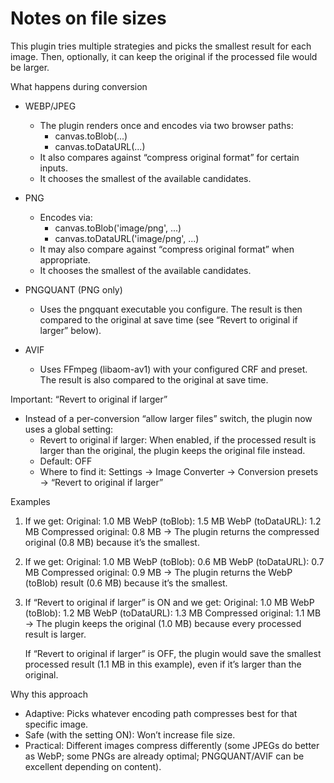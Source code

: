 # Notes on file sizes

This plugin tries multiple strategies and picks the smallest result for each image. Then, optionally, it can keep the original if the processed file would be larger.

What happens during conversion
- WEBP/JPEG
  - The plugin renders once and encodes via two browser paths:
    - canvas.toBlob(...)
    - canvas.toDataURL(...)
  - It also compares against “compress original format” for certain inputs.
  - It chooses the smallest of the available candidates.

- PNG
  - Encodes via:
    - canvas.toBlob('image/png', ...)
    - canvas.toDataURL('image/png', ...)
  - It may also compare against “compress original format” when appropriate.
  - It chooses the smallest of the available candidates.

- PNGQUANT (PNG only)
  - Uses the pngquant executable you configure. The result is then compared to the original at save time (see “Revert to original if larger” below).

- AVIF
  - Uses FFmpeg (libaom-av1) with your configured CRF and preset. The result is also compared to the original at save time.

Important: “Revert to original if larger”
- Instead of a per-conversion “allow larger files” switch, the plugin now uses a global setting:
  - Revert to original if larger: When enabled, if the processed result is larger than the original, the plugin keeps the original file instead.
  - Default: OFF
  - Where to find it: Settings → Image Converter → Conversion presets → “Revert to original if larger”

Examples
1) If we get:
   Original: 1.0 MB
   WebP (toBlob): 1.5 MB
   WebP (toDataURL): 1.2 MB
   Compressed original: 0.8 MB
   → The plugin returns the compressed original (0.8 MB) because it’s the smallest.

2) If we get:
   Original: 1.0 MB
   WebP (toBlob): 0.6 MB
   WebP (toDataURL): 0.7 MB
   Compressed original: 0.9 MB
   → The plugin returns the WebP (toBlob) result (0.6 MB) because it’s the smallest.

3) If “Revert to original if larger” is ON and we get:
   Original: 1.0 MB
   WebP (toBlob): 1.2 MB
   WebP (toDataURL): 1.3 MB
   Compressed original: 1.1 MB
   → The plugin keeps the original (1.0 MB) because every processed result is larger.

   If “Revert to original if larger” is OFF, the plugin would save the smallest processed result (1.1 MB in this example), even if it’s larger than the original.

Why this approach
- Adaptive: Picks whatever encoding path compresses best for that specific image.
- Safe (with the setting ON): Won’t increase file size.
- Practical: Different images compress differently (some JPEGs do better as WebP; some PNGs are already optimal; PNGQUANT/AVIF can be excellent depending on content).
